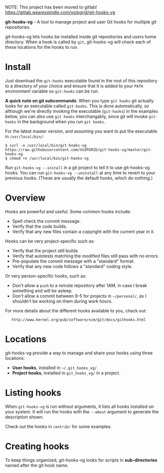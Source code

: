 NOTE: This project has been moved to gitlab! https://gitlab.wearespindle.com/voipgrid/git-hooks-vg

**git-hooks-vg** - A tool to manage project and user Git hooks for multiple git repositories.

git-hooks-vg lets hooks be installed inside git repositories and users home directory.
When a hook is called by `git`, git-hooks-vg will check each of these locations for the hooks to run.


Install
=======

Just download the `git-hooks` executable found in the root of this repository to a directory of your
choice and ensure that it is added to your `PATH` environment variable so `git-hooks` can be run.

**A quick note on git subcommands**: When you type `git hooks` git actually looks for an
executable called `git-hooks`. This is done automatically, so although we're directly invoking
the executable (`git-hooks`) in the examples below, you can also use `git hooks` interchangably, since
git will invoke `git-hooks` in the background when you run `git hooks`.

For the latest master version, and assuming you want to put the executable in `/usr/local/bin/`:
```
$ curl -o /usr/local/bin/git-hooks-vg https://raw.githubusercontent.com/VoIPGRID/git-hooks-vg/master/git-hooks-vg
$ chmod +x /usr/local/bin/git-hooks-vg
```

Run `git-hooks-vg --install` in a git project to tell it to use git-hooks-vg hooks.  You can run
`git-hooks-vg --uninstall` at any time to revert to your previous hooks.  (These are usually the
default hooks, which do nothing.)


Overview
========

Hooks are powerful and useful.  Some common hooks include:

- Spell check the commit message.
- Verify that the code builds.
- Verify that any new files contain a copyright with the current year in it.

Hooks can be very project-specific such as:

- Verify that the project still builds
- Verify that autotests matching the modified files still pass with no errors.
- Pre-populate the commit message with a "standard" format.
- Verify that any new code follows a "standard" coding style.

Or very person-specific hooks, such as:

- Don't allow a `push` to a remote repository after 1AM, in case I break something and will be asleep.
- Don't allow a commit between 9-5 for projects in `~/personal/`, as I shouldn't be working on them during work hours.

For more details about the different hooks available to you, check out:

       http://www.kernel.org/pub/software/scm/git/docs/githooks.html



Locations
=========

git-hooks-vg provide a way to manage and share your hooks using three locations:

 - **User hooks**, installed in `~/.git_hooks_vg/`
 - **Project hooks**, installed in `git_hooks_vg/` in a project.


Listing hooks
=============

When `git-hooks-vg` is run without arguments, it lists all hooks installed on your system.  It will run the hooks with the `--about` argument to generate the description shown.

Check out the hooks in `contrib/` for some examples.


Creating hooks
==============

To keep things organized, git-hooks-vg looks for scripts in **sub-directories** named after the git hook name.
